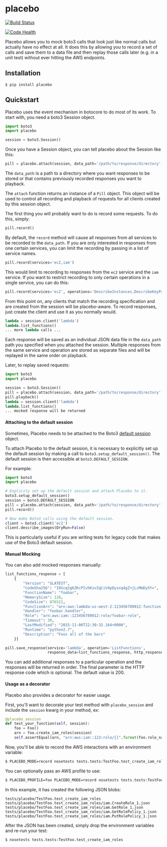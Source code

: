 placebo
=======

[![Build Status](https://travis-ci.org/garnaat/placebo.svg)](https://travis-ci.org/garnaat/placebo)

[![Code Health](https://landscape.io/github/garnaat/placebo/master/landscape.svg?style=flat)](https://landscape.io/github/garnaat/placebo/master)

Placebo allows you to mock boto3 calls that look just like normal calls but
actually have no effect at all.  It does this by allowing you to record a set
of calls and save them to a data file and then replay those calls later
(e.g. in a unit test) without ever hitting the AWS endpoints.

Installation
------------

~~~
$ pip install placebo
~~~

Quickstart
----------

Placebo uses the event mechanism in botocore to do most of its work.  To start
with, you need a boto3 Session object.

~~~ python
import boto3
import placebo

session = boto3.Session()
~~~

Once you have a Session object, you can tell placebo about the Session like
this:

~~~ python
pill = placebo.attach(session, data_path='/path/to/response/directory')
~~~

The ``data_path`` is a path to a directory where you want responses to be stored
or that contains previously recorded responses you want to playback.

The ``attach`` function returns an instance of a ``Pill`` object.  This object
will be used to control all recording and playback of requests for all clients
created by this session object.

The first thing you will probably want to do is record some requests.  To do
this, simply:

~~~ python
pill.record()
~~~

By default, the ``record`` method will cause all responses from all services to
be recorded to the ``data_path``.  If you are only interested in responses from
one certain services, you can limit the recording by passing in a list of
service names.

~~~ python
pill.record(services='ec2,iam')
~~~

This would limit to recording to responses from the ``ec2`` service and the
``iam`` service.  If you want to restrict recording to only certain operations
in a single service, you can do this:

~~~ python
pill.record(services='ec2', operations='DescribeInstances,DescribeKeyPairs')
~~~

From this point on, any clients that match the recording specification and are
created from the session will be placebo-aware.  To record responses, just
create the client and use it as you normally would.

~~~ python
lambda = session.client('lambda')
lambda.list_functions()
... more lambda calls ...
~~~

Each response will be saved as an individual JSON data file in the ``data_path``
path you specified when you attached the session.  Multiple responses from the
same service and operation are stored as separate files and will be replayed in
the same order on playback.

Later, to replay saved requests:

~~~ python
import boto3
import placebo

session = boto3.Session()
pill = placebo.attach(session, data_path='/path/to/response/directory')
pill.playback()
lambda = session.client('lambda')
lambda.list_functions()
... mocked response will be returned
~~~

#### Attaching to the default session

Sometimes, Placebo needs to be attached to the Boto3 [default session](http://boto3.readthedocs.io/en/latest/guide/session.html#default-session)
object.

To attach Placebo to the default session, it is necessary to explicitly set up
the default session by making a call to `boto3.setup_default_session()`.  The
default session is then accessible at `boto3.DEFAULT_SESSION`.

For example:

~~~ python
import boto3
import placebo

# Explicity set up the default session and attach Placebo to it.
boto3.setup_default_session()
session = boto3.DEFAULT_SESSION
pill = placebo.attach(session, data_path='/path/to/response/directory')
pill.record()

# Now make Boto3 calls using the default session.
client = boto3.client('ec2')
client.describe_images(DryRun=False)
~~~

This is particularly useful if you are writing tests for legacy code that
makes use of the Boto3 default session.

#### Manual Mocking

You can also add mocked responses manually:

~~~ python
list_functions_response = [
    {
        "Version": "$LATEST",
        "CodeSha256": "I8Scq2g6ZKcPIvhKzvZqCiV4pDysxq4gZ+jLcMmDy5Y=",
        "FunctionName": "foobar",
        "MemorySize": 128,
        "CodeSize": 876521,
        "FunctionArn": "arn:aws:lambda:us-west-2:123456789012:function:foobar",
        "Handler": "foobar.handler",
        "Role": "arn:aws:iam::123456789012:role/foobar-role",
        "Timeout": 30,
        "LastModified": "2015-11-06T22:30:32.164+0000",
        "Runtime": "python2.7",
        "Description": "Foos all of the bars"
    }]

pill.save_response(service='lambda', operation='ListFunctions',
                   response_data=list_functions_response, http_response=200)
~~~

You can add additional responses to a particular operation and the responses
will be returned in order.  The final parameter is the HTTP response code which
is optional.  The default value is 200.

#### Usage as a decorator

Placebo also provides a decorator for easier usage.

First, you'll want to decorate your test method with `placebo_session` and include the `session` kwarg in your method, ex:
~~~ python
@placebo_session
def test_your_function(self, session):
    foo = Foo()
    arn = foo.create_iam_roles(session)
    self.assertEqual(arn, "arn:aws:iam::123:role/{}".format(foo.role_name))
~~~

Now, you'll be able to record the AWS interactions with an environment variable:
~~~ bash
$ PLACEBO_MODE=record nosetests tests.tests:TestFoo.test_create_iam_roles
~~~

You can optionally pass an AWS profile to use:
~~~ bash
$ PLACEBO_PROFILE=foo PLACEBO_MODE=record nosetests tests.tests:TestFoo.test_create_iam_roles
~~~

In this example, it has created the following JSON blobs:
~~~
tests/placebo/TestFoo.test_create_iam_roles
tests/placebo/TestFoo.test_create_iam_roles/iam.CreateRole_1.json
tests/placebo/TestFoo.test_create_iam_roles/iam.GetRole_1.json
tests/placebo/TestFoo.test_create_iam_roles/iam.GetRolePolicy_1.json
tests/placebo/TestFoo.test_create_iam_roles/iam.PutRolePolicy_1.json
~~~

After the JSON has been created, simply drop the environment variables and re-run your test:
~~~ bash
$ nosetests tests.tests:TestFoo.test_create_iam_roles
~~~
